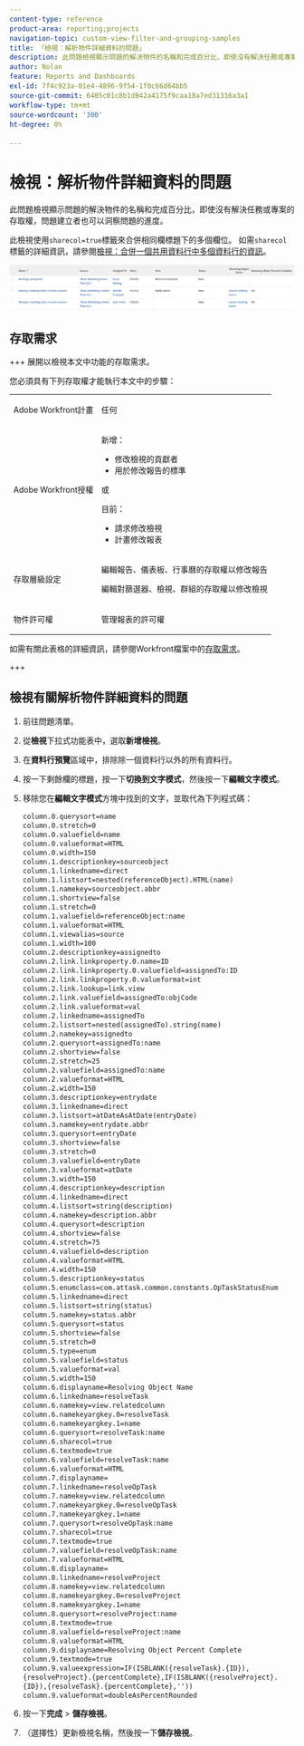 ```yaml
---
content-type: reference
product-area: reporting;projects
navigation-topic: custom-view-filter-and-grouping-samples
title: 「檢視：解析物件詳細資料的問題」
description: 此問題檢視顯示問題的解決物件的名稱和完成百分比，即使沒有解決任務或專案的存取權，問題建立者也可以洞察問題的進度。
author: Nolan
feature: Reports and Dashboards
exl-id: 7f4c923a-01e4-4896-9f54-1f0c66d64bb5
source-git-commit: 6405c01c8b1d842a4175f9caa18a7ed31316a3a1
workflow-type: tm+mt
source-wordcount: '300'
ht-degree: 0%

---
```


# 檢視：解析物件詳細資料的問題

<!--Audited: 11/2024-->

此問題檢視顯示問題的解決物件的名稱和完成百分比，即使沒有解決任務或專案的存取權，問題建立者也可以洞察問題的進度。

此檢視使用`sharecol=true`標籤來合併相同欄標題下的多個欄位。 如需`sharecol`標籤的詳細資訊，請參閱[檢視：合併一個共用資料行中多個資料行的資訊](../../../reports-and-dashboards/reports/custom-view-filter-grouping-samples/view-merge-columns.md)。

![issue_custom_view_with_resolving_object_name_and_percent_complete.png](assets/issue-custom-view-350x77.png)

## 存取需求

+++ 展開以檢視本文中功能的存取需求。

您必須具有下列存取權才能執行本文中的步驟：

<table style="table-layout:auto"> 
 <col> 
 <col> 
 <tbody> 
  <tr> 
   <td role="rowheader">Adobe Workfront計畫</td> 
   <td> <p>任何</p> </td> 
  </tr> 
  <tr> 
   <td role="rowheader">Adobe Workfront授權</td> 
   <td> <p>新增：<ul><li>修改檢視的貢獻者</li><li>用於修改報告的標準</li></ul></p><p>或</p>目前：<ul><li>請求修改檢視</li><li>計畫修改報表</li></ul></p> </td> 
  </tr> 
  <tr> 
   <td role="rowheader">存取層級設定</td> 
   <td> <p>編輯報告、儀表板、行事曆的存取權以修改報告</p> <p>編輯對篩選器、檢視、群組的存取權以修改檢視</p> </td> 
  </tr>  
  <tr> 
   <td role="rowheader">物件許可權</td> 
   <td> <p>管理報表的許可權</p> </td> 
  </tr> 
 </tbody> 
</table>

如需有關此表格的詳細資訊，請參閱Workfront檔案中的[存取需求](/help/quicksilver/administration-and-setup/add-users/access-levels-and-object-permissions/access-level-requirements-in-documentation.md)。

+++

## 檢視有關解析物件詳細資料的問題

1. 前往問題清單。
1. 從&#x200B;**檢視**&#x200B;下拉式功能表中，選取&#x200B;**新增檢視**。

1. 在&#x200B;**資料行預覽**&#x200B;區域中，排除除一個資料行以外的所有資料行。
1. 按一下剩餘欄的標題，按一下&#x200B;**切換到文字模式**，然後按一下&#x200B;**編輯文字模式**。
1. 移除您在&#x200B;**編輯文字模式**&#x200B;方塊中找到的文字，並取代為下列程式碼：

   ```
   column.0.querysort=name
   column.0.stretch=0
   column.0.valuefield=name
   column.0.valueformat=HTML
   column.0.width=150
   column.1.descriptionkey=sourceobject
   column.1.linkedname=direct
   column.1.listsort=nested(referenceObject).HTML(name)
   column.1.namekey=sourceobject.abbr
   column.1.shortview=false
   column.1.stretch=0
   column.1.valuefield=referenceObject:name
   column.1.valueformat=HTML
   column.1.viewalias=source
   column.1.width=100
   column.2.descriptionkey=assignedto
   column.2.link.linkproperty.0.name=ID
   column.2.link.linkproperty.0.valuefield=assignedTo:ID
   column.2.link.linkproperty.0.valueformat=int
   column.2.link.lookup=link.view
   column.2.link.valuefield=assignedTo:objCode
   column.2.link.valueformat=val
   column.2.linkedname=assignedTo
   column.2.listsort=nested(assignedTo).string(name)
   column.2.namekey=assignedto
   column.2.querysort=assignedTo:name
   column.2.shortview=false
   column.2.stretch=25
   column.2.valuefield=assignedTo:name
   column.2.valueformat=HTML
   column.2.width=150
   column.3.descriptionkey=entrydate
   column.3.linkedname=direct
   column.3.listsort=atDateAsAtDate(entryDate)
   column.3.namekey=entrydate.abbr
   column.3.querysort=entryDate
   column.3.shortview=false
   column.3.stretch=0
   column.3.valuefield=entryDate
   column.3.valueformat=atDate
   column.3.width=150
   column.4.descriptionkey=description
   column.4.linkedname=direct
   column.4.listsort=string(description)
   column.4.namekey=description.abbr
   column.4.querysort=description
   column.4.shortview=false
   column.4.stretch=75
   column.4.valuefield=description
   column.4.valueformat=HTML
   column.4.width=150
   column.5.descriptionkey=status
   column.5.enumclass=com.attask.common.constants.OpTaskStatusEnum
   column.5.linkedname=direct
   column.5.listsort=string(status)
   column.5.namekey=status.abbr
   column.5.querysort=status
   column.5.shortview=false
   column.5.stretch=0
   column.5.type=enum
   column.5.valuefield=status
   column.5.valueformat=val
   column.5.width=150
   column.6.displayname=Resolving Object Name
   column.6.linkedname=resolveTask
   column.6.namekey=view.relatedcolumn
   column.6.namekeyargkey.0=resolveTask
   column.6.namekeyargkey.1=name
   column.6.querysort=resolveTask:name
   column.6.sharecol=true
   column.6.textmode=true
   column.6.valuefield=resolveTask:name
   column.6.valueformat=HTML
   column.7.displayname=
   column.7.linkedname=resolveOpTask
   column.7.namekey=view.relatedcolumn
   column.7.namekeyargkey.0=resolveOpTask
   column.7.namekeyargkey.1=name
   column.7.querysort=resolveOpTask:name
   column.7.sharecol=true
   column.7.textmode=true
   column.7.valuefield=resolveOpTask:name
   column.7.valueformat=HTML
   column.8.displayname=
   column.8.linkedname=resolveProject
   column.8.namekey=view.relatedcolumn
   column.8.namekeyargkey.0=resolveProject
   column.8.namekeyargkey.1=name
   column.8.querysort=resolveProject:name
   column.8.textmode=true
   column.8.valuefield=resolveProject:name
   column.8.valueformat=HTML
   column.9.displayname=Resolving Object Percent Complete
   column.9.textmode=true
   column.9.valueexpression=IF(ISBLANK({resolveTask}.{ID}),{resolveProject}.{percentComplete},IF(ISBLANK({resolveProject}.{ID}),{resolveTask}.{percentComplete},''))
   column.9.valueformat=doubleAsPercentRounded
   ```

1. 按一下&#x200B;**完成** > **儲存檢視**。
1. （選擇性）更新檢視名稱，然後按一下&#x200B;**儲存檢視**。
